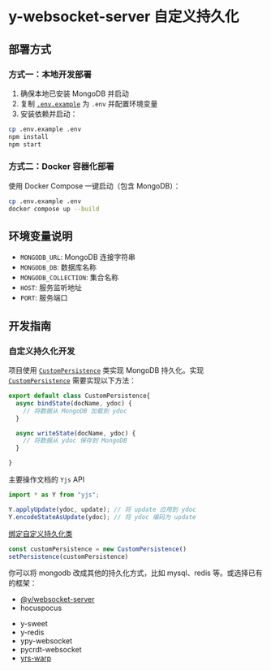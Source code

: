 # y-websocket-server 自定义持久化

## 部署方式

### 方式一：本地开发部署

1. 确保本地已安装 MongoDB 并启动
2. 复制 [`.env.example`](.env.example) 为 `.env` 并配置环境变量
3. 安装依赖并启动：

```bash
cp .env.example .env
npm install
npm start
```

### 方式二：Docker 容器化部署

使用 Docker Compose 一键启动（包含 MongoDB）：

```bash
cp .env.example .env
docker compose up --build
```

## 环境变量说明

- `MONGODB_URL`: MongoDB 连接字符串
- `MONGODB_DB`: 数据库名称
- `MONGODB_COLLECTION`: 集合名称
- `HOST`: 服务监听地址
- `PORT`: 服务端口

## 开发指南

### 自定义持久化开发

项目使用 [`CustomPersistence`](src/custom-persistence.js) 类实现 MongoDB 持久化。实现 [`CustomPersistence`](src/custom-persistence.js) 需要实现以下方法：

```js
export default class CustomPersistence{
  async bindState(docName, ydoc) {
    // 将数据从 MongoDB 加载到 ydoc
  }

  async writeState(docName, ydoc) {
    // 将数据从 ydoc 保存到 MongoDB
  }

}
```

主要操作文档的 `Yjs` API

```js
import * as Y from "yjs";

Y.applyUpdate(ydoc, update); // 将 update 应用到 ydoc
Y.encodeStateAsUpdate(ydoc); // 将 ydoc 编码为 update
```

[绑定自定义持久化类](src/server.js#L30)
```js
const customPersistence = new CustomPersistence()
setPersistence(customPersistence)
```
你可以将 mongodb 改成其他的持久化方式，比如 mysql、redis 等。或选择已有的框架：
* [@y/websocket-server](https://github.com/yjs/y-websocket-server/)
* hocuspocus
- y-sweet
- y-redis
- ypy-websocket
- pycrdt-websocket
- [yrs-warp](https://github.com/y-crdt/yrs-warp)
